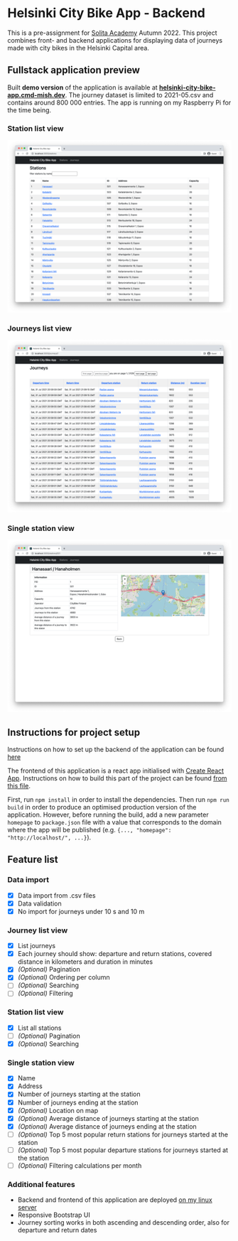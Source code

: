 # Helsinki City Bike App - Backend
This is a pre-assignment for [Solita Academy](https://www.solita.fi/en/academy/) Autumn 2022. This project combines front- and backend applications for displaying data of journeys made with city bikes in the Helsinki Capital area.

## Fullstack application preview
Built **demo version** of the application is available at **[helsinki-city-bike-app.cmd-mish.dev](https://helsinki-city-bike-app.cmd-mish.dev/)**. The journey dataset is limited to 2021-05.csv and contains around 800 000 entries. The app is running on my Raspberry Pi for the time being. 

### Station list view
![Stations list view](./preview/stations.png)

### Journeys list view
![Journeys list view](./preview/journeys.png)

### Single station view
![Single station view](./preview/single_station.png)

## Instructions for project setup
Instructions on how to set up the backend of the application can be found [here](./backend/README.md)

The frontend of this application is a react app initialised with [Create React App](https://create-react-app.dev/). Instructions on how to build this part of the project can be found [from this file](./frontend/README.md). 

First, run `npm install` in order to install the dependencies. Then run `npm run build` in order to produce an optimised production version of the application. However, before running the build, add a new parameter `homepage` to `package.json` file with a value that corresponds to the domain where the app will be published (e.g. `{..., "homepage": "http://localhost/", ...}`).

## Feature list
### Data import
- [x] Data import from .csv files
- [x] Data validation
- [x] No import for journeys under 10 s and 10 m 

### Journey list view
- [x] List journeys
- [x] Each journey should show: departure and return stations, covered distance in kilometers and duration in minutes
- [x] *(Optional)* Pagination
- [x] *(Optional)* Ordering per column
- [ ] *(Optional)* Searching
- [ ] *(Optional)* Filtering

### Station list view
- [x] List all stations
- [ ] *(Optional)* Pagination
- [x] *(Optional)* Searching

### Single station view
- [x] Name
- [x] Address
- [x] Number of journeys starting at the station
- [x] Number of journeys ending at the station
- [x] *(Optional)* Location on map
- [x] *(Optional)* Average distance of journeys starting at the station
- [x] *(Optional)* Average distance of journeys ending at the station
- [ ] *(Optional)* Top 5 most popular return stations for journeys started at the station
- [ ] *(Optional)* Top 5 most popular departure stations for journeys started at the station
- [ ] *(Optional)* Filtering calculations per month

### Additional features
- Backend and frontend of this application are deployed [on my linux server](https://helsinki-city-bike-app.cmd-mish.dev/)
- Responsive Bootstrap UI
- Journey sorting works in both ascending and descending order, also for departure and return dates